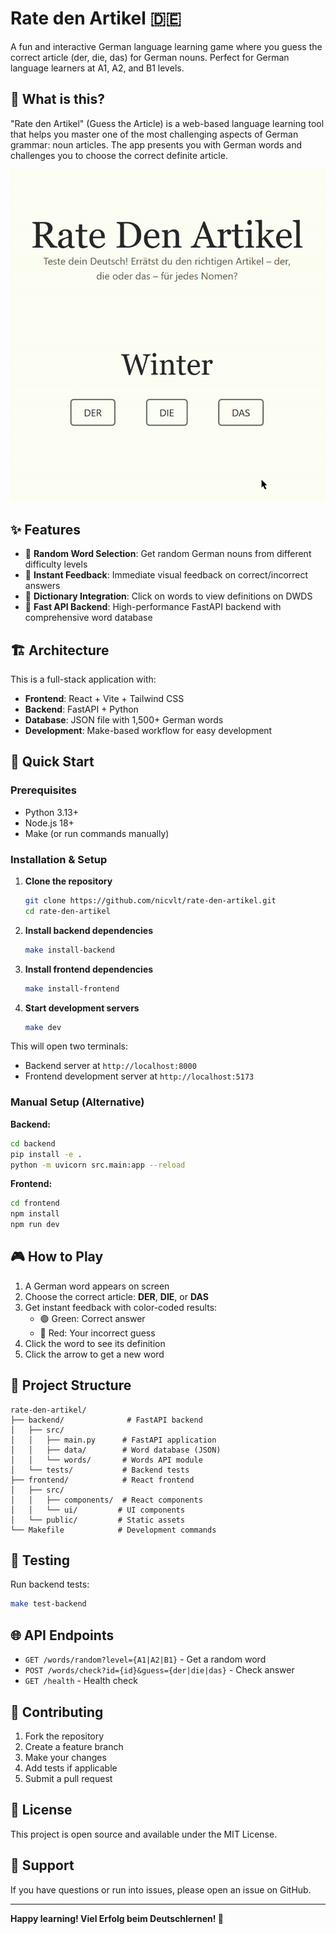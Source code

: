 # Rate den Artikel 🇩🇪

A fun and interactive German language learning game where you guess the correct article (der, die, das) for German nouns. Perfect for German language learners at A1, A2, and B1 levels.

## 🎯 What is this?

"Rate den Artikel" (Guess the Article) is a web-based language learning tool that helps you master one of the most challenging aspects of German grammar: noun articles. The app presents you with German words and challenges you to choose the correct definite article.

![Demo GIF](assets/demo.gif)

## ✨ Features

- 🎲 **Random Word Selection**: Get random German nouns from different difficulty levels
- 🎯 **Instant Feedback**: Immediate visual feedback on correct/incorrect answers
- 🔗 **Dictionary Integration**: Click on words to view definitions on DWDS
- 🚀 **Fast API Backend**: High-performance FastAPI backend with comprehensive word database

## 🏗️ Architecture

This is a full-stack application with:

- **Frontend**: React + Vite + Tailwind CSS
- **Backend**: FastAPI + Python
- **Database**: JSON file with 1,500+ German words
- **Development**: Make-based workflow for easy development

## 🚀 Quick Start

### Prerequisites

- Python 3.13+
- Node.js 18+
- Make (or run commands manually)

### Installation & Setup

1. **Clone the repository**
   ```bash
   git clone https://github.com/nicvlt/rate-den-artikel.git
   cd rate-den-artikel
   ```

2. **Install backend dependencies**
   ```bash
   make install-backend
   ```

3. **Install frontend dependencies**
   ```bash
   make install-frontend
   ```

4. **Start development servers**
   ```bash
   make dev
   ```

This will open two terminals:
- Backend server at `http://localhost:8000`
- Frontend development server at `http://localhost:5173`

### Manual Setup (Alternative)

**Backend:**
```bash
cd backend
pip install -e .
python -m uvicorn src.main:app --reload
```

**Frontend:**
```bash
cd frontend
npm install
npm run dev
```

## 🎮 How to Play

1. A German word appears on screen
2. Choose the correct article: **DER**, **DIE**, or **DAS**
3. Get instant feedback with color-coded results:
   - 🟢 Green: Correct answer
   - 🔴 Red: Your incorrect guess
4. Click the word to see its definition
5. Click the arrow to get a new word

## 📁 Project Structure

```
rate-den-artikel/
├── backend/              # FastAPI backend
│   ├── src/
│   │   ├── main.py      # FastAPI application
│   │   ├── data/        # Word database (JSON)
│   │   └── words/       # Words API module
│   └── tests/           # Backend tests
├── frontend/            # React frontend
│   ├── src/
│   │   ├── components/  # React components
│   │   └── ui/         # UI components
│   └── public/         # Static assets
└── Makefile            # Development commands
```

## 🧪 Testing

Run backend tests:
```bash
make test-backend
```

## 🌐 API Endpoints

- `GET /words/random?level={A1|A2|B1}` - Get a random word
- `POST /words/check?id={id}&guess={der|die|das}` - Check answer
- `GET /health` - Health check

## 🤝 Contributing

1. Fork the repository
2. Create a feature branch
3. Make your changes
4. Add tests if applicable
5. Submit a pull request

## 📄 License

This project is open source and available under the MIT License.

## 🙋 Support

If you have questions or run into issues, please open an issue on GitHub.

---

**Happy learning! Viel Erfolg beim Deutschlernen! 🎉**